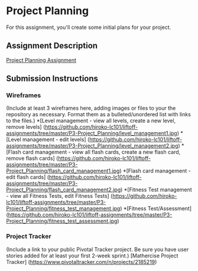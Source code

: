 # Project Planning
For this assignment, you'll create some initial plans for your project.

## Assignment Description
[Project Planning Assignment](https://education.launchcode.org/liftoff/assignments/planning/)

## Submission Instructions

### Wireframes

(Include at least 3 wireframes here, adding images or files to your the repository as necessary. Format them as a bulleted/unordered list with links to the files.)
*[Level management - view all levels, create a new level, remove levels] (https://github.com/hiroko-lc101/liftoff-assignments/tree/master/P3-Project_Planning/level_management1.jpg)
*[Level management - edit levels] (https://github.com/hiroko-lc101/liftoff-assignments/tree/master/P3-Project_Planning/level_management2.jpg)
*[Flash card management - view all flash cards, create a new flash card, remove flash cards] (https://github.com/hiroko-lc101/liftoff-assignments/tree/master/P3-Project_Planning/flash_card_management1.jpg)
*[Flash card management - edit flash cards] (https://github.com/hiroko-lc101/liftoff-assignments/tree/master/P3-Project_Planning/flash_card_management2.jpg)
*[Fitness Test management - view all Fitness Tests, edit Fitness Tests] (https://github.com/hiroko-lc101/liftoff-assignments/tree/master/P3-Project_Planning/fitness_test_management.jpg)
*[Fitness Test/Assessment] (https://github.com/hiroko-lc101/liftoff-assignments/tree/master/P3-Project_Planning/fitness_test_assessment.jpg)

### Project Tracker

(Include a link to your public Pivotal Tracker project. Be sure you have user stories added for at least your first 2-week sprint.)
[Mathercise Project Tracker] (https://www.pivotaltracker.com/n/projects/2185219)